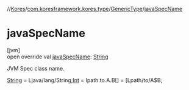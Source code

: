 //[Kores](../../../index.md)/[com.koresframework.kores.type](../index.md)/[GenericType](index.md)/[javaSpecName](java-spec-name.md)

# javaSpecName

[jvm]\
open override val [javaSpecName](java-spec-name.md): [String](https://kotlinlang.org/api/latest/jvm/stdlib/kotlin/-string/index.html)

JVM Spec class name.

[String](https://kotlinlang.org/api/latest/jvm/stdlib/kotlin/-string/index.html) = Ljava/lang/String;[Int](https://kotlinlang.org/api/latest/jvm/stdlib/kotlin/-int/index.html) = Ipath.to.A.B[] = [Lpath/to/A$B;
